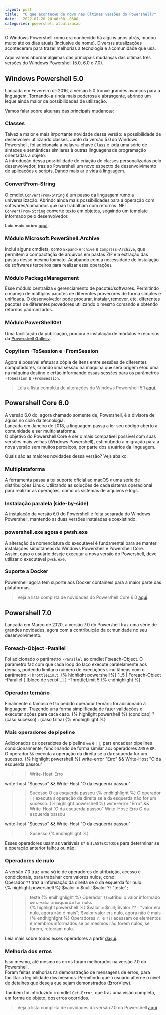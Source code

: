 ```yaml
---
layout: post
title:  "O que aconteceu de novo nas últimas versões do Powershell?"
date:   2022-07-20 20:00:00 -0300
categories: powershell atualizacao
---
```

O Windows Powershell como era conhecido há alguns anos atrás, mudou muito até os dias atuais (inclusive de nome). Diversas atualizações aconteceram para trazer melhorias à tecnologia e à comunidade que usa.  

Aqui vamos abordar algumas das principais mudanças das últimas três versões do Windows Powershell (5.0, 6.0 e 7.0).

## Windows Powershell 5.0
Lançada em Fevereiro de 2016, a versão 5.0 trouxe grandes avanços para a linguagem. Tornando-a ainda mais poderosa e abrangente, abrindo um leque ainda maior de possibilidades de utilização.

Vamos falar sobre algumas das principais mudanças:

### Classes
Talvez a maior e mais importante novidade dessa versão: a possibilidade de desenvolver utilizando classes.
Junto da versão 5.0 do Windows Powershell, foi adicionada a palavra-chave `Class` e toda uma série de sintaxes e semânticas similares à outras linguagens de programação orientadas a objeto.  
A introdução dessa possibilidade de criação de classes personalizadas pelo desenvolvedor, traz ao Powershell um novo espectro de desenvolvimento de aplicações e scripts. Dando mais ar e vida à linguagem.

### ConvertFrom-String
O cmdlet `ConvertFrom-String` é um passo da linguagem rumo a universalização. Abrindo ainda mais possibilidades para a operação com softwares/comandos que não trabalham com retornos .NET.  
`ConvertFrom-String` converte texto em objetos, seguindo um template informado pelo desenvolvedor.

Leia mais sobre [aqui](https://docs.microsoft.com/en-us/powershell/module/microsoft.powershell.utility/convertfrom-string?view=powershell-5.1).

### Módulo Microsoft.PowerShell.Archive
Inclui alguns cmdlets, como `Expand-Archive` e `Compress-Archive`, que permitem a compactação de arquivos em pastas ZIP e a extração das pastas desse mesmo formato. Acabando com a necessidade de instalação de softwares terceiros para realizar essa operações.

### Módulo PackageManagement
Esse módulo centraliza o gerenciamento de pacotes/softwares. Permitindo o manejo de múltiplos pacotes de diferentes provedores de forma simples e unificada. O desenvolvedor pode procurar, instalar, remover, etc. diferentes pacotes de diferentes provedores utilizando o mesmo comando e obtendo retornos padronizados.

### Módulo PowerShellGet
Uma facilitação da publicação, procura e instalação de módulos e recursos da [Powershell Gallery](https://www.powershellgallery.com/).

### CopyItem -ToSession e -FromSession
Agora é possível efetuar a cópia de itens entre sessões de diferentes computadores, criando uma sessão na máquina que será origem e/ou uma na máquina destino e então informando essas sessões para os parâmetros `-ToSession` e `-FromSession`.

> Leia a lista completa de alterações do Windows Powershell 5.1 [aqui](https://docs.microsoft.com/en-us/powershell/scripting/windows-powershell/whats-new/what-s-new-in-windows-powershell-50?view=powershell-5.1).

## Powershell Core 6.0
A versão 6.0 do, agora chamado somente de, Powershell, é a divisora de águas no ciclo da tecnologia.  
Lançada em Janeiro de 2018, a linguagem passa a ter seu código aberto a comunidade e ser multiplataforma.  
O objetivo do Powershell Core é ser o mais compatível possível com suas versões mais velhas (Windows Powershell), estimulando a migração para a nova versão sem muitos percalços, por parte dos usuários da linguagem.

Quais são as maiores novidades dessa versão? Veja abaixo:

### Multiplataforma
A ferramenta passa a ter suporte oficial ao macOS e uma série de distribuições Linux. Utilizando as soluções de cada sistema operacional para realizar as operações, como os sistemas de arquivos e logs.

### Instalação paralela (side-by-side)
A instalação da versão 6.0 do Powershell é feita separada do Windows Powershell, mantendo as duas versões instaladas e coexistindo.

### powershell.exe agora é pwsh.exe
A alteração da nomenclatura do executável é fundamental para se manter instalações simultâneas do Windows Powershell e Powershell Core.  
Assim, caso o usuário deseje executar a nova versão do Powershell, deve utilizar o executável `pwsh.exe`.

### Suporte a Docker
Powershell agora tem suporte aos Docker containers para a maior parte das plataformas.  

> Veja a lista completa de novidades do Powershell Core 6.0 [aqui](https://docs.microsoft.com/en-us/previous-versions/powershell/scripting/whats-new/what-s-new-in-powershell-core-60?view=powershell-6).

## Powershell 7.0
Lançada em Março de 2020, a versão 7.0 do Powershell traz uma série de grandes novidades, agora com a contribuição da comunidade no seu desenvolvimento.

### Foreach-Object -Parallel
Foi adicionado o parâmetro `-Parallel` ao cmdlet Foreach-Object. O parâmetro faz com que cada loop do laço execute paralelamente aos demais, podendo limitar o número de execuções simultâneas com o parâmetro `-ThrottleLimit`.
{% highlight powershell %}
    1..5 | Foreach-Object -Parallel {
        [bloco de script...]
    } -ThrottleLimit 5
{% endhighlight %}

### Operador ternário
Finalmente o famoso e tão pedido operador ternário foi adicionado à linguagem. Trazendo uma forma simplificada de fazer validações e executar ações para cada caso.
{% highlight powershell %}
(condicao) ? (caso sucesso) : (caso falha)
{% endhighlight %}

### Mais operadores de pipeline
Adicionados os operadores de pipeline `&&` e `||`, para encadear pipelines condicionalmente, funcionando de forma similar aos operadores `AND` e `OR`.  
O operador `&&` executa a operação da direita se a da esquerda for um sucesso.
{% highlight powershell %}
write-error "Erro" && Write-Host "O da esquerda passou"
>>Write-Host: Erro

write-host "Sucesso" && Write-Host "O da esquerda passou"
>>Sucesso
>>O da esquerda passou
{% endhighlight %}
O operador `||` executa a operação da direita se a da esquerda não for um sucesso.
{% highlight powershell %}
write-error "Erro" && Write-Host "O da esquerda passou"
>>Write-Host: Erro
>>O da esquerda passou

write-host "Sucesso" && Write-Host "O da esquerda passou"
>>Sucesso
{% endhighlight %}

Esses operadores usam as variáveis `$?` e `$LASTEXITCODE` para determinar se a operação anterior falhou ou não.

### Operadores de nulo
A versão 7.0 traz uma série de operadores de atribuição, acesso e condicionais, para trabalhar com valores nulos, como:  
Operador `??` traz a informação da direita se o da esquerda for nulo.  
{% highlight powershell %}
$valor = $null;
$valor ?? "teste";
>>teste
{% endhighlight %}
Operador `??=`atribui o valor informado se o valor a esquerda for nulo.  
{% highlight powershell %}
$valor = $null;
$valor ??= "valor era nulo, agora não é mais";
$valor
>>valor era nulo, agora não é mais
{% endhighlight %}
Operadores `?.` e `?[]` acessam os elementos e membros informados se os mesmos não forem nulos, se forem, retornam nulo.

Leia mais sobre todos esses operadores a partir [daqui](https://docs.microsoft.com/pt-br/powershell/module/microsoft.powershell.core/about/about_operators?view=powershell-7&preserve-view=true#null-coalescing-assignment-operator-).

### Melhoria dos erros
Isso mesmo, até mesmo os erros foram melhorados na versão 7.0 do Powershell.  
Foram feitas melhorias na demonstração de mensagens de erros, para facilitar a legibilidade dos mesmos. Permitindo que o usuário alterne o nível de detalhes que deseja que sejam demonstrados (ErrorView).  

Também foi intriduzido o cmdlet `Get-Error`, que traz uma visão completa, em forma de objeto, dos erros ocorridos.

> Veja a lista completa de novidades da versão 7.0 do Powershell [aqui](https://docs.microsoft.com/en-us/previous-versions/powershell/scripting/whats-new/what-s-new-in-powershell-70?view=powershell-7.1)
